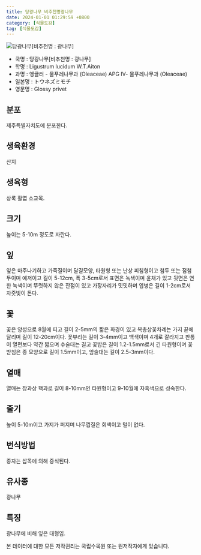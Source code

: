 ```yaml
---
title: 당광나무_비추천명광나무
date: 2024-01-01 01:29:59 +0800
category: [식물도감]
tag: [식물도감]
---
```




![당광나무[비추천명 : 광나무]](/fileUpload/plants/basic/Oleaceae/Ligustrum/11074/1_th2.JPG)
- 국명 : 당광나무[비추천명 : 광나무]
- 학명 : Ligustrum lucidum W.T.Aiton
- 과명 : 앵글러 - 물푸레나무과 (Oleaceae) APG Ⅳ- 물푸레나무과 (Oleaceae)
- 일본명 : トウネズミモチ
- 영문명 : Glossy privet


## 분포
제주특별자치도에 분포한다.
## 생육환경
산지
## 생육형
상록 활엽 소교목.
## 크기
높이는 5-10m 정도로 자란다.
## 잎
잎은 마주나기하고 가죽질이며 달걀모양, 타원형 또는 난상 피침형이고 첨두 또는 점첨두이며 예저이고 길이 5-12cm, 폭 3-5cm로서 표면은 녹색이며 윤채가 있고 뒷면은 연한 녹색이며 뚜렷하지 않은 잔점이 있고 가장자리가 밋밋하며 엽병은 길이 1-2cm로서 자줏빛이 돈다.
## 꽃
꽃은 양성으로 8월에 피고 길이 2-5mm의 짧은 화경이 있고 복총상꽃차례는 가지 끝에 달리며 길이 12-20cm이다. 꽃부리는 길이 3-4mm이고 백색이며 4개로 갈라지고 판통이 열편보다 약간 짧으며 수술대는 길고 꽃밥은 길이 1.2-1.5mm로서 긴 타원형이며 꽃받침은 종 모양으로 길이 1.5mm이고, 암술대는 길이 2.5-3mm이다.
## 열매
열매는 장과상 핵과로 길이 8-10mm인 타원형이고 9-10월에 자흑색으로 성숙한다.
## 줄기
높이 5-10m이고 가지가 퍼지며 나무껍질은 회색이고 털이 없다.
## 번식방법
종자는 삽목에 의해 증식된다.
## 유사종
광나무
## 특징
광나무에 비해 잎은 대형임.






본 데이터에 대한 모든 저작권리는 국립수목원 또는 원저작자에게 있습니다.
